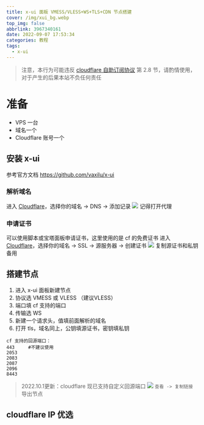 ```yaml
---
title: x-ui 面板 VMESS/VLESS+WS+TLS+CDN 节点搭建
cover: /img/xui_bg.webp
top_img: false
abbrlink: 3967340161
date: 2022-09-07 17:53:34
categories: 教程
tags: 
  - x-ui
---
```

>注意，本行为可能违反 [cloudflare 自助订阅协议](https://www.cloudflare.com/terms/) 第 2.8 节，请酌情使用，对于产生的后果本站不负任何责任
# 准备
- VPS 一台
- 域名一个
- Cloudflare 账号一个
## 安装 x-ui
参考官方文档 https://github.com/vaxilu/x-ui
### 解析域名
进入 [Cloudflare](https://dash.cloudflare.com)，选择你的域名 -> DNS -> 添加记录
![](/img/xui.webp)
记得打开代理
### 申请证书
可以使用脚本或宝塔面板申请证书，这里使用的是 cf 的免费证书
进入 [Cloudflare](https://dash.cloudflare.com)，选择你的域名 -> SSL -> 源服务器 -> 创建证书
![](/img/xui1.webp)
复制源证书和私钥备用
## 搭建节点
1. 进入 x-ui 面板新建节点
2. 协议选 VMESS 或 VLESS （建议VLESS）
3. 端口填 cf 支持的端口
4. 传输选 WS
5. 新建一个请求头，值填前面解析的域名
6. 打开 tls，域名同上，公钥填源证书，密钥填私钥
```
cf 支持的回源端口：
443     #不建议使用
2053
2083
2087
2096
8443
```
>2022.10.1更新：cloudflare 现已支持自定义回源端口
![](/img/xui2.webp)
`查看 -> 复制链接` 导出节点
## cloudflare IP 优选